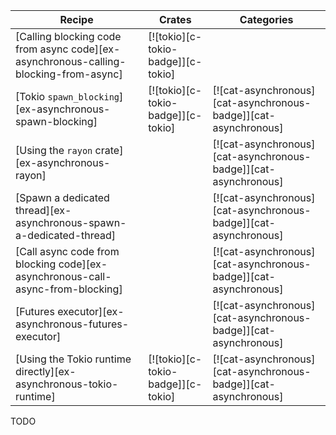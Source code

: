 | Recipe | Crates | Categories |
|--------|--------|------------|
| [Calling blocking code from async code][ex-asynchronous-calling-blocking-from-async] | [![tokio][c-tokio-badge]][c-tokio] |  |
| [Tokio `spawn_blocking`][ex-asynchronous-spawn-blocking] | [![tokio][c-tokio-badge]][c-tokio]  | [![cat-asynchronous][cat-asynchronous-badge]][cat-asynchronous] |
| [Using the `rayon` crate][ex-asynchronous-rayon] |  | [![cat-asynchronous][cat-asynchronous-badge]][cat-asynchronous] |
| [Spawn a dedicated thread][ex-asynchronous-spawn-a-dedicated-thread] |  | [![cat-asynchronous][cat-asynchronous-badge]][cat-asynchronous] |
| [Call async code from blocking code][ex-asynchronous-call-async-from-blocking] |  | [![cat-asynchronous][cat-asynchronous-badge]][cat-asynchronous] |
| [Futures executor][ex-asynchronous-futures-executor] |  | [![cat-asynchronous][cat-asynchronous-badge]][cat-asynchronous] |
| [Using the Tokio runtime directly][ex-asynchronous-tokio-runtime] | [![tokio][c-tokio-badge]][c-tokio]  | [![cat-asynchronous][cat-asynchronous-badge]][cat-asynchronous] |

<div class="hidden">
TODO
</div>
